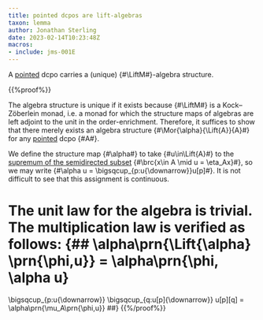 ```yaml
---
title: pointed dcpos are lift-algebras
taxon: lemma
author: Jonathan Sterling
date: 2023-02-14T10:23:48Z
macros:
- include: jms-001E
---
```


A [pointed](jms-001S) dcpo carries a (unique) {#\LiftM#}-algebra structure.

{{%proof%}}

The algebra structure is unique if it exists because {#\LiftM#} is a Kock–Zöberlein monad, i.e. a monad for which the structure maps of algebras are left adjoint to the unit in the order-enrichment. Therefore, it suffices to show that there merely exists an algebra structure {#\Mor{\alpha}{\Lift{A}}{A}#} for any [pointed](jms-001S) dcpo {#A#}.

We define the structure map {#\alpha#} to take {#u\in\Lift{A}#} to the [supremum of the semidirected subset](jms-001U) {#\brc{x\in A \mid u = \eta_Ax}#}, so we may write {#\alpha u = \bigsqcup_{p:u{\downarrow}}u[p]#}. It is not difficult to see that this assignment is continuous.

The unit law for the algebra is trivial. The multiplication law is verified as follows:
{## 
\alpha\prn{\Lift{\alpha} \prn{\phi,u}} 
= \alpha\prn{\phi, \alpha u}
= 
\bigsqcup_{p:u{\downarrow}}
\bigsqcup_{q:u[p]{\downarrow}}
u[p][q]
= \alpha\prn{\mu_A\prn{\phi,u}}
##}
{{%/proof%}}

